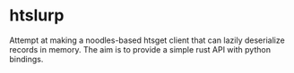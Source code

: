 # htslurp

Attempt at making a noodles-based htsget client that can lazily deserialize records in memory. The aim is to provide a simple rust API with python bindings.
